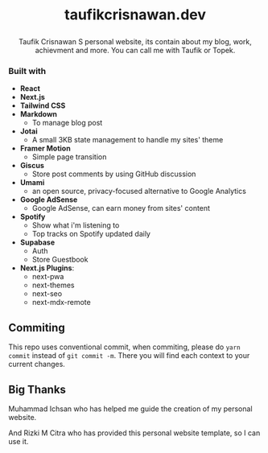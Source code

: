 # <p align="center">taufikcrisnawan.dev</p>

<p align="center">Taufik Crisnawan S personal website, its contain about my blog, work, achievment and more. You can call me with Taufik or Topek.</p>

### Built with

- **React**
- **Next.js**
- **Tailwind CSS**
- **Markdown**
  - To manage blog post
- **Jotai**
  - A small 3KB state management to handle my sites' theme
- **Framer Motion**
  - Simple page transition
- **Giscus**
  - Store post comments by using GitHub discussion
- **Umami**
  - an open source, privacy-focused alternative to Google Analytics
- **Google AdSense**
  - Google AdSense, can earn money from sites' content
- **Spotify**
  - Show what i'm listening to
  - Top tracks on Spotify updated daily
- **Supabase**
  - Auth
  - Store Guestbook
- **Next.js Plugins**:
  - next-pwa
  - next-themes
  - next-seo
  - next-mdx-remote

## Commiting

This repo uses conventional commit, when commiting, please do `yarn commit` instead of `git commit -m`. There you will find each context to your current changes.

## Big Thanks

Muhammad Ichsan who has helped me guide the creation of my personal website.

And Rizki M Citra who has provided this personal website template, so I can use it.
